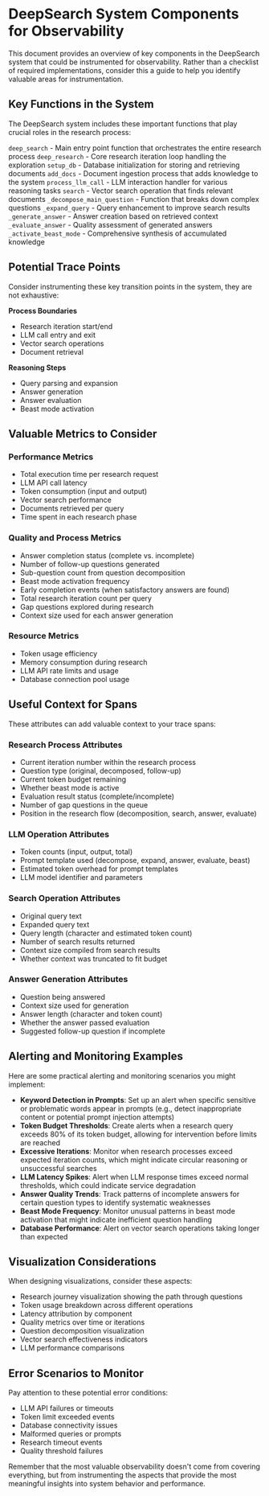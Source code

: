 # DeepSearch System Components for Observability

This document provides an overview of key components in the DeepSearch system that could be instrumented for observability. Rather than a checklist of required implementations, consider this a guide to help you identify valuable areas for instrumentation.

## Key Functions in the System

The DeepSearch system includes these important functions that play crucial roles in the research process:

`deep_search` - Main entry point function that orchestrates the entire research process
`deep_research` - Core research iteration loop handling the exploration
`setup_db` - Database initialization for storing and retrieving documents
`add_docs` - Document ingestion process that adds knowledge to the system
`process_llm_call` - LLM interaction handler for various reasoning tasks
`search` - Vector search operation that finds relevant documents
`_decompose_main_question` - Function that breaks down complex questions
`_expand_query` - Query enhancement to improve search results
`_generate_answer` - Answer creation based on retrieved context
`_evaluate_answer` - Quality assessment of generated answers
`_activate_beast_mode` - Comprehensive synthesis of accumulated knowledge

## Potential Trace Points

Consider instrumenting these key transition points in the system, they are not exhaustive:

**Process Boundaries**
- Research iteration start/end
- LLM call entry and exit
- Vector search operations
- Document retrieval

**Reasoning Steps**
- Query parsing and expansion
- Answer generation
- Answer evaluation
- Beast mode activation

## Valuable Metrics to Consider

### Performance Metrics
- Total execution time per research request
- LLM API call latency
- Token consumption (input and output)
- Vector search performance
- Documents retrieved per query
- Time spent in each research phase

### Quality and Process Metrics
- Answer completion status (complete vs. incomplete)
- Number of follow-up questions generated
- Sub-question count from question decomposition
- Beast mode activation frequency
- Early completion events (when satisfactory answers are found)
- Total research iteration count per query
- Gap questions explored during research
- Context size used for each answer generation

### Resource Metrics
- Token usage efficiency
- Memory consumption during research
- LLM API rate limits and usage
- Database connection pool usage

## Useful Context for Spans

These attributes can add valuable context to your trace spans:

### Research Process Attributes
- Current iteration number within the research process
- Question type (original, decomposed, follow-up)
- Current token budget remaining
- Whether beast mode is active
- Evaluation result status (complete/incomplete)
- Number of gap questions in the queue
- Position in the research flow (decomposition, search, answer, evaluate)

### LLM Operation Attributes
- Token counts (input, output, total)
- Prompt template used (decompose, expand, answer, evaluate, beast)
- Estimated token overhead for prompt templates
- LLM model identifier and parameters

### Search Operation Attributes
- Original query text
- Expanded query text
- Query length (character and estimated token count)
- Number of search results returned
- Context size compiled from search results
- Whether context was truncated to fit budget

### Answer Generation Attributes
- Question being answered
- Context size used for generation
- Answer length (character and token count)
- Whether the answer passed evaluation
- Suggested follow-up question if incomplete

## Alerting and Monitoring Examples

Here are some practical alerting and monitoring scenarios you might implement:

- **Keyword Detection in Prompts**: Set up an alert when specific sensitive or problematic words appear in prompts (e.g., detect inappropriate content or potential prompt injection attempts)
- **Token Budget Thresholds**: Create alerts when a research query exceeds 80% of its token budget, allowing for intervention before limits are reached
- **Excessive Iterations**: Monitor when research processes exceed expected iteration counts, which might indicate circular reasoning or unsuccessful searches
- **LLM Latency Spikes**: Alert when LLM response times exceed normal thresholds, which could indicate service degradation
- **Answer Quality Trends**: Track patterns of incomplete answers for certain question types to identify systematic weaknesses
- **Beast Mode Frequency**: Monitor unusual patterns in beast mode activation that might indicate inefficient question handling
- **Database Performance**: Alert on vector search operations taking longer than expected

## Visualization Considerations

When designing visualizations, consider these aspects:

- Research journey visualization showing the path through questions
- Token usage breakdown across different operations
- Latency attribution by component
- Quality metrics over time or iterations
- Question decomposition visualization
- Vector search effectiveness indicators
- LLM performance comparisons

## Error Scenarios to Monitor

Pay attention to these potential error conditions:

- LLM API failures or timeouts
- Token limit exceeded events
- Database connectivity issues
- Malformed queries or prompts
- Research timeout events
- Quality threshold failures

Remember that the most valuable observability doesn't come from covering everything, but from instrumenting the aspects that provide the most meaningful insights into system behavior and performance. 